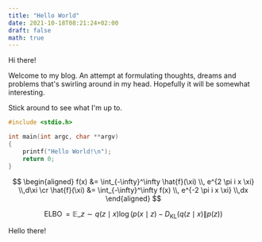 ```yaml
---
title: "Hello World"
date: 2021-10-18T08:21:24+02:00
draft: false
math: true
---
```


Hi there! 

Welcome to my blog. An attempt at formulating thoughts, dreams and problems that's swirling around in my head. Hopefully it will be somewhat interesting.

Stick around to see what I'm up to.

```c
#include <stdio.h>

int main(int argc, char **argv)
{
	printf("Hello World!\n");
	return 0;	
}
```

$$
\begin{aligned}
f(x) &= \int_{-\infty}^\infty \hat{f}(\xi) \\, e^{2 \pi i x \xi} \\,d\xi \cr
\hat{f}(\xi) &= \int_{-\infty}^\infty f(x) \\, e^{-2 \pi i x \xi} \\,dx
\end{aligned}
$$

$$
\operatorname{ELBO}=\mathbb{E}\_{z \sim q(z \mid x)} \log \left(p(x \mid z)-D_{\mathrm{KL}}(q(z \mid x) \| p(z))\right.
$$

Hello there!
